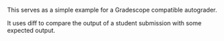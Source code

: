 This serves as a simple example for a Gradescope compatible autograder.

It uses diff to compare the output of a student submission with some
expected output.
